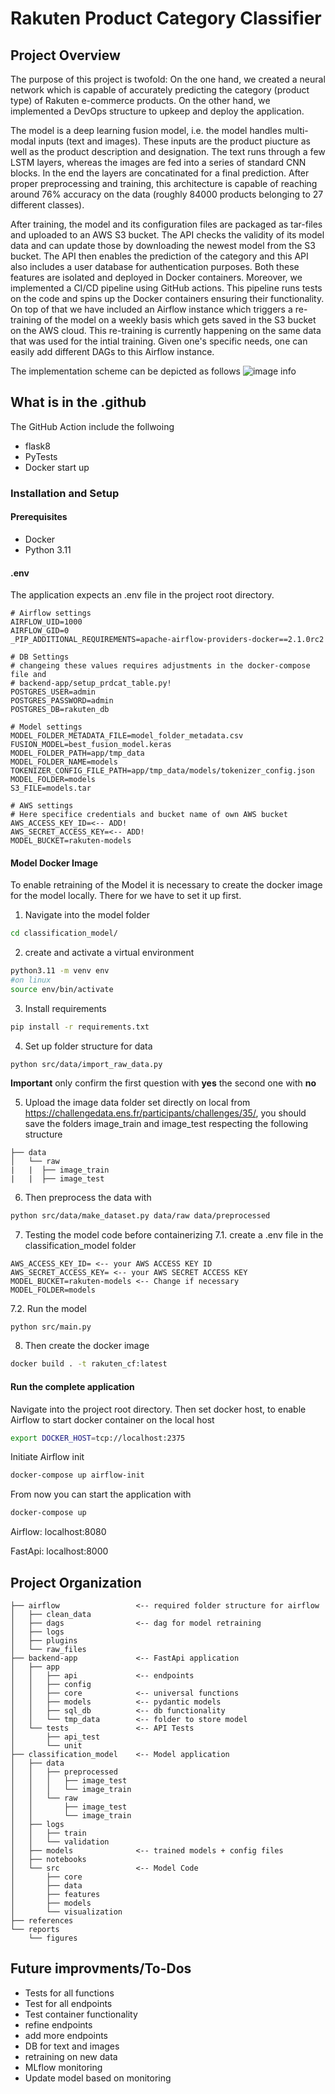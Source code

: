 # Rakuten Product Category Classifier

## Project Overview

The purpose of this project is twofold: On the one hand, we created a neural network which is capable of accurately predicting the category (product type) of Rakuten e-commerce products. On the other hand, we implemented a DevOps structure to upkeep and deploy the application.

The model is a deep learning fusion model, i.e. the model handles multi-modal inputs (text and images). These inputs are the product piucture as well as the product description and designation. The text runs through a few LSTM layers, whereas the images are fed into a series of standard CNN blocks. In the end the layers are concatinated for a final prediction. After proper preprocessing and training, this architecture is capable of reaching around 76% accuracy on the data (roughly 84000 products belonging to 27 different classes).

After training, the model and its configuration files are packaged as tar-files and uploaded to an AWS S3 bucket. The API checks the validity of its model data and can update those by downloading the newest model from the S3 bucket. The API then enables the prediction of the category and this API also includes a user database for authentication purposes. Both these features are isolated and deployed in Docker containers. Moreover, we implemented a CI/CD pipeline using GitHub actions. This pipeline runs tests on the code and spins up the Docker containers ensuring their functionality. On top of that we have included an Airflow instance which triggers a re-training of the model on a weekly basis which gets saved in the S3 bucket on the AWS cloud. This re-training is currently happening on the same data that was used for the intial training. Given one's specific needs, one can easily add different DAGs to this Airflow instance.

The implementation scheme can be depicted as follows
![image info](./implementation_scheme.drawio.png)
## What is in the .github
The GitHub Action include the follwoing 
- flask8
- PyTests
- Docker start up

### Installation and Setup
#### Prerequisites
- Docker
- Python 3.11
#### .env
The application expects  an .env file in the project root directory.
```.env
# Airflow settings
AIRFLOW_UID=1000
AIRFLOW_GID=0
_PIP_ADDITIONAL_REQUIREMENTS=apache-airflow-providers-docker==2.1.0rc2

# DB Settings
# changeing these values requires adjustments in the docker-compose file and
# backend-app/setup_prdcat_table.py!
POSTGRES_USER=admin 
POSTGRES_PASSWORD=admin 
POSTGRES_DB=rakuten_db

# Model settings
MODEL_FOLDER_METADATA_FILE=model_folder_metadata.csv
FUSION_MODEL=best_fusion_model.keras
MODEL_FOLDER_PATH=app/tmp_data
MODEL_FOLDER_NAME=models
TOKENIZER_CONFIG_FILE_PATH=app/tmp_data/models/tokenizer_config.json
MODEL_FOLDER=models
S3_FILE=models.tar

# AWS settings
# Here specifice credentials and bucket name of own AWS bucket 
AWS_ACCESS_KEY_ID=<-- ADD! 
AWS_SECRET_ACCESS_KEY=<-- ADD!
MODEL_BUCKET=rakuten-models
```
#### Model Docker Image
To enable retraining of the Model it is necessary to create the docker image for the model locally.
There for we have to set it up first.
1. Navigate into the model folder
```bash
cd classification_model/
```
2. create and activate a virtual environment 
``` bash
python3.11 -m venv env
#on linux
source env/bin/activate
```
3. Install requirements
``` bash
pip install -r requirements.txt 
```
4. Set up folder structure for data
```
python src/data/import_raw_data.py
```
**Important** only confirm the first question with **yes** the second one with **no**

5. Upload the image data folder set directly on local from https://challengedata.ens.fr/participants/challenges/35/, you should save the folders image_train and image_test respecting the following structure
```
├── data
│   └── raw           
|   |  ├── image_train 
|   |  ├── image_test 
```
6. Then preprocess the data with 
``` bash
python src/data/make_dataset.py data/raw data/preprocessed 
```

7. Testing the model code before containerizing
7.1. create a .env file in the classification_model folder
```.env
AWS_ACCESS_KEY_ID= <-- your AWS ACCESS KEY ID 
AWS_SECRET_ACCESS_KEY= <-- your AWS SECRET ACCESS KEY
MODEL_BUCKET=rakuten-models <-- Change if necessary 
MODEL_FOLDER=models
```
7.2. Run the model
```bash
python src/main.py
```
8. Then create the docker image
```bash
docker build . -t rakuten_cf:latest
```

#### Run the complete application 
Navigate into the project root directory.
Then set docker host, to enable Airflow to start docker container on the local host
```bash
export DOCKER_HOST=tcp://localhost:2375
```
Initiate Airflow init
```bash
docker-compose up airflow-init
```
From now you can start the application with
```bash
docker-compose up
```
Airflow: localhost:8080

FastApi: localhost:8000

Project Organization
------------
    ├── airflow                 <-- required folder structure for airflow
    │   ├── clean_data
    │   ├── dags                <-- dag for model retraining 
    │   ├── logs
    │   ├── plugins
    │   └── raw_files
    ├── backend-app             <-- FastApi application
    │   ├── app
    │   │   ├── api             <-- endpoints
    │   │   ├── config
    │   │   ├── core            <-- universal functions
    │   │   ├── models          <-- pydantic models
    │   │   ├── sql_db          <-- db functionality
    │   │   └── tmp_data        <-- folder to store model
    │   └── tests               <-- API Tests
    │       ├── api_test
    │       └── unit
    ├── classification_model    <-- Model application
    │   ├── data
    │   │   ├── preprocessed
    │   │   │   ├── image_test
    │   │   │   └── image_train
    │   │   └── raw
    │   │       ├── image_test
    │   │       └── image_train
    │   ├── logs
    │   │   ├── train
    │   │   └── validation
    │   ├── models              <-- trained models + config files
    │   ├── notebooks
    │   └── src                 <-- Model Code
    │       ├── core
    │       ├── data
    │       ├── features
    │       ├── models
    │       └── visualization
    ├── references
    └── reports
        └── figures

## Future improvments/To-Dos
- Tests for all functions
- Test for all endpoints
- Test container functionality
- refine endpoints
- add more endpoints
- DB for text and images
- retraining on new data
- MLflow monitoring
- Update model based on monitoring
 
